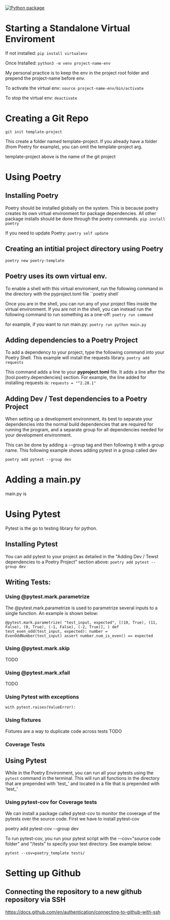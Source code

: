 [![Python package](https://github.com/kylebascomb/Bascomb-Project-Templates/actions/workflows/pytests.yml/badge.svg)](https://github.com/kylebascomb/Bascomb-Project-Templates/actions/workflows/pytests.yml)

# Starting a Standalone Virtual Enviroment

If not installed:
``pip install virtualenv``

Once Installed:
``python3 -m venv project-name-env``

My personal practice is to keep the env in the project root folder and prepend the project-name before env.

To activate the virtual env:
``source project-name-env/bin/activate``

To stop the virtual env:
``deactivate``


# Creating a Git Repo
``git init template-project``

This create a folder named template-project. If you already have a folder (from Poetry for example), you can omit the template-project arg.

template-project above is the name of the git project


# Using Poetry

## Installing Poetry
Poetry should be installed globally on the system. This is because poetry creates its own virtual environment for package dependencies.
All other package installs should be done through the poetry commands.
``pip install poetry``

If you need to update Poetry:
``poetry self update``

## Creating an intitial project directory using Poetry
``poetry new poetry-template``

## Poetry uses its own virtual env. 
To enable a shell with this virtual enviroment, run the following command in the directory with the pyproject.toml file
``poetry shell`

Once you are in the shell, you can run any of your project files inside the virtual environment. If you are not in the shell, you can instead run
the following command to run something as a one-off:
``poetry run command``

for example, if you want to run main.py:
``poetry run python main.py``

## Adding dependencies to a Poetry Project
To add a dependency to your project, type the following command into your Poetry Shell. This example will install the requests library.
``poetry add requests``

This command adds a line to your **pyproject.toml** file. It adds a line after the [tool.poetry.dependencies] section. For example, the line added for
installing requests is:
``requests = "^2.28.1"``

## Adding Dev / Test dependencies to a Poetry Project
When setting up a development environment, its best to separate your dependencies into the normal build dependencies that are required for running the program, and a separate group for all dependencies needed for your development environment.

This can be done by adding a --group tag and then following it with a group name. This following example shows adding pytest in a group called dev

``poetry add pytest --group dev``


# Adding a main.py
main.py is

# Using Pytest
Pytest is the go to testing library for python.

## Installing Pytest
You can add pytest to your project as detailed in the "Adding Dev / Tewst dependencies to a Poetry Project" section above:
``poetry add pytest --group dev``

## Writing Tests:

### Using @pytest.mark.parametrize
The @pytest.mark.parametrize is used to parametrize several inputs to a single function. An example is shown below:

``
@pytest.mark.parametrize(
    "test_input, expected",
    [(10, True), (11, False), (0, True), (-1, False), (-2, True)],
)
def test_even_odd(test_input, expected):
    number = EvenOddNumber(test_input)
    assert number.num_is_even() == expected
``

### Using @pytest.mark.skip
TODO

### Using @pytest.mark.xfail
TODO

### Using Pytest with exceptions
`` with pytest.raises(ValueError): ``

### Using fixtures
Fixtures are a way to duplicate code across tests
TODO

### Coverage Tests

## Using Pytest
While in the Poetry Environment, you can run all your pytests using the ``pytest`` command in the terminal. This will run all functions in the directory that are prepended with 'test_' and located in a file that is prepended with 'test_'

### Using pytest-cov for Coverage tests
We can install a package called pytest-cov to monitor the coverage of the pytests over the source code. First we have to install pytest-cov

poetry add pytest-cov --group dev


To run pytest-cov, you run your pytest script with the --cov="source code folder" and "/tests" to specify your test directory. See example below:

```pytest --cov=poetry_template tests/```





# Setting up Github 

## Connecting the repository to a new github repository via SSH
https://docs.github.com/en/authentication/connecting-to-github-with-ssh


